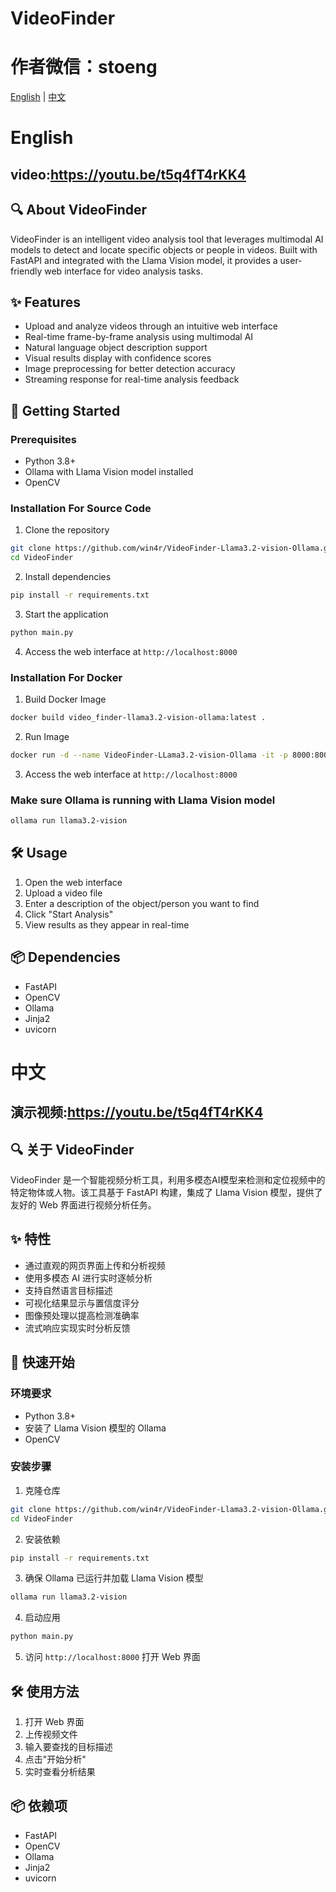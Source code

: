 # VideoFinder

# 作者微信：stoeng

[English](#english) | [中文](#中文)



# English

## video:https://youtu.be/t5q4fT4rKK4

## 🔍 About VideoFinder
VideoFinder is an intelligent video analysis tool that leverages multimodal AI models to detect and locate specific objects or people in videos. Built with FastAPI and integrated with the Llama Vision model, it provides a user-friendly web interface for video analysis tasks.

## ✨ Features
- Upload and analyze videos through an intuitive web interface
- Real-time frame-by-frame analysis using multimodal AI
- Natural language object description support
- Visual results display with confidence scores
- Image preprocessing for better detection accuracy
- Streaming response for real-time analysis feedback

## 🚀 Getting Started

### Prerequisites
- Python 3.8+
- Ollama with Llama Vision model installed
- OpenCV

### Installation For Source Code

1. Clone the repository
```bash
git clone https://github.com/win4r/VideoFinder-Llama3.2-vision-Ollama.git
cd VideoFinder
```

2. Install dependencies
```bash
pip install -r requirements.txt
```

3. Start the application
```bash
python main.py
```

4. Access the web interface at `http://localhost:8000`

### Installation For Docker
1. Build Docker Image
```bash
docker build video_finder-llama3.2-vision-ollama:latest .
```
2. Run Image
```bash
docker run -d --name VideoFinder-LLama3.2-vision-Ollama -it -p 8000:8000 -v {UPLOAD_DIR}:/app/uploads -v {FRAMES_DIR}:/app/frames -e OLLAMA_HOST="http://{ip}:{port}" video_finder-llama3.2-vision-ollama:latest
```
3. Access the web interface at `http://localhost:8000`

### Make sure Ollama is running with Llama Vision model
```bash
ollama run llama3.2-vision
```

## 🛠️ Usage
1. Open the web interface
2. Upload a video file
3. Enter a description of the object/person you want to find
4. Click "Start Analysis"
5. View results as they appear in real-time

## 📦 Dependencies
- FastAPI
- OpenCV
- Ollama
- Jinja2
- uvicorn

# 中文

## 演示视频:https://youtu.be/t5q4fT4rKK4

## 🔍 关于 VideoFinder
VideoFinder 是一个智能视频分析工具，利用多模态AI模型来检测和定位视频中的特定物体或人物。该工具基于 FastAPI 构建，集成了 Llama Vision 模型，提供了友好的 Web 界面进行视频分析任务。

## ✨ 特性
- 通过直观的网页界面上传和分析视频
- 使用多模态 AI 进行实时逐帧分析
- 支持自然语言目标描述
- 可视化结果显示与置信度评分
- 图像预处理以提高检测准确率
- 流式响应实现实时分析反馈

## 🚀 快速开始

### 环境要求
- Python 3.8+
- 安装了 Llama Vision 模型的 Ollama
- OpenCV

### 安装步骤

1. 克隆仓库
```bash
git clone https://github.com/win4r/VideoFinder-Llama3.2-vision-Ollama.git
cd VideoFinder
```

2. 安装依赖
```bash
pip install -r requirements.txt
```

3. 确保 Ollama 已运行并加载 Llama Vision 模型
```bash
ollama run llama3.2-vision
```

4. 启动应用
```bash
python main.py
```

5. 访问 `http://localhost:8000` 打开 Web 界面

## 🛠️ 使用方法
1. 打开 Web 界面
2. 上传视频文件
3. 输入要查找的目标描述
4. 点击"开始分析"
5. 实时查看分析结果

## 📦 依赖项
- FastAPI
- OpenCV
- Ollama
- Jinja2
- uvicorn
